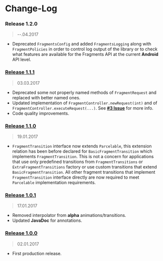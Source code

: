 Change-Log
===============

### Release 1.2.0 ###
> --.04.2017

- Deprecated `FragmentsConfig` and added `FragmentsLogging` along with `FragmentPolicies` in order
  to control log output of the library or to check what features are available for the Fragments
  API at the current **Android** API level.

### [Release 1.1.1](https://github.com/universum-studios/android_fragments/releases/tag/1.1.1) ###
> 03.03.2017

- Deprecated some not properly named methods of `FragmentRequest` and replaced with better named ones.
- Updated implementation of `FragmentController.newRequest(int)` and of `FragmentController.executeRequest(...)`.
  See **[#3 Issue](https://github.com/universum-studios/android_fragments/issues/3)** for more info.
- Code quality improvements.

### [Release 1.1.0](https://github.com/universum-studios/android_fragments/releases/tag/1.1.0) ###
> 19.01.2017

- `FragmentTransition` interface now extends `Parcelable`, this extension relation has been before
  declared for `BasicFragmentTransition` which implements `FragmentTransition`. This is not a concern
  for applications that use only predefined transitions from `FragmentTransitions` or `ExtraFragmentTransitions`
  factory or use custom transitions that extend `BasicFragmentTransition`. All other fragment transitions
  that implement `FragmentTransition` interface directly are now required to meet `Parcelable`
  implementation requirements.

### [Release 1.0.1](https://github.com/universum-studios/android_fragments/releases/tag/1.0.1) ###
> 17.01.2017

- Removed interpolator from **alpha** animations/transitions.
- Updated **JavaDoc** for annotations.

### [Release 1.0.0](https://github.com/universum-studios/android_fragments/releases/tag/1.0.0) ###
> 02.01.2017

- First production release.